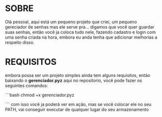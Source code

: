 # SOBRE
Olá pessoal, aqui está um pequeno projeto que criei, um pequeno gereciador de senhas
mas ele serve pra... digamos que você quer guardar suas senhas, então você ja coloca
tudo nele, fazendo cadastro e login com uma senha criada na hora, embora eu anda tenha
que adicionar melhorias a respeito disso.

# REQUISITOS
embora possa ser um projeto simples ainda tem alguns requisitos, então baixando o 
**gerenciador.pyz** aqui no repositorio, você pode fazer os seguintes comandos:

ˋˋˋbash
chmod +x gerenciador.pyz

ˋˋˋ
com isso você ja poderá ver em ação, mas se você colocar ele no seu PATH, vai conseguir
executar de qualquer lugar do seu armazenamento